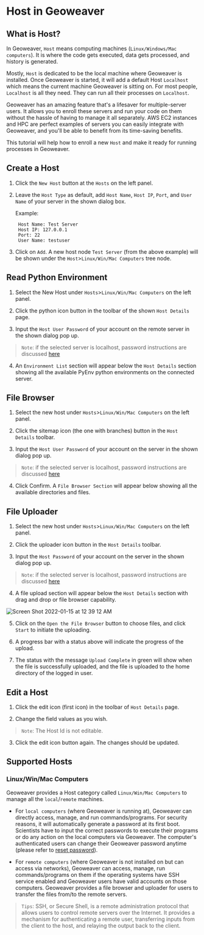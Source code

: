 
  

  

  

# Host in Geoweaver

  

  

  

## What is Host?

  

  

  

In Geoweaver, `Host` means computing machines (`Linux/Windows/Mac computers`). It is where the code gets executed, data gets processed, and history is generated.

  

  

  

Mostly, `Host` is dedicated to be the local machine where Geoweaver is installed. Once Geoweaver is started, it will add a default Host `Localhost` which means the current machine Geoweaver is sitting on. For most people, `Localhost` is all they need. They can run all their processes on `Localhost`.

  

  

  

Geoweaver has an amazing feature that's a lifesaver for multiple-server users. It allows you to enroll these servers and run your code on them without the hassle of having to manage it all separately. AWS EC2 instances and HPC are perfect examples of servers you can easily integrate with Geoweaver, and you'll be able to benefit from its time-saving benefits.

  

  

  

This tutorial will help how to enroll a new `Host` and make it ready for running processes in Geoweaver.

  

  

  

## Create a Host

  

  

  

1. Click the `New Host` button at the `Hosts` on the left panel.

  

  

  

2. Leave the `Host Type` as default, add `Host Name`, `Host IP`, `Port`, and `User Name` of your server in the shown dialog box.

  

  

    Example:

  

   ```
    Host Name: Test Server
    Host IP: 127.0.0.1
    Port: 22
    User Name: testuser
    ```

  

  

3. Click on `Add`. A new host node `Test Server` (from the above example) will be shown under the `Host`>`Linux/Win/Mac Computers` tree node.

  

  

  

## Read Python Environment

  

  

  

1. Select the New Host under `Hosts`>`Linux/Win/Mac Computers` on the left panel.

  

  

  

2. Click the python icon button in the toolbar of the shown `Host Details` page.

  

  

  

3. Input the `Host User Password` of your account on the remote server in the shown dialog pop up.

  

  

  

>  `Note`: if the selected server is localhost, password instructions are discussed [here](#install.md)

  

  

  

4. An `Environment List` section will appear below the `Host Details` section showing all the available PyEnv python environments on the connected server.

  

  

  

## File Browser

  

  

  

1. Select the new host under `Hosts`>`Linux/Win/Mac Computers` on the left panel.

  

  

  

2. Click the sitemap icon (the one with branches) button in the `Host Details` toolbar.

  

  

  

3. Input the `Host User Password` of your account on the server in the shown dialog pop up.

  

  

  

>  `Note`: if the selected server is localhost, password instructions are discussed [here](#install.md)

  

  

  

4. Click Confirm. A `File Browser Section` will appear below showing all the available directories and files.

  

  

  

## File Uploader

  

  

  

1. Select the new host under `Hosts`>`Linux/Win/Mac Computers` on the left panel.

  

  

  

2. Click the uploader icon button in the `Host Details` toolbar.

  

  

  

3. Input the `Host Password` of your account on the server in the shown dialog pop up.

  

  

  

>  `Note`: if the selected server is localhost, password instructions are discussed [here](#install.md)

  

  

  

4. A file upload section will appear below the `Host Details` section with drag and drop or file browser capability.

  

  

![Screen Shot 2022-01-15 at 12 39 12 AM](https://user-images.githubusercontent.com/34227630/149588755-f1982927-a2b0-453f-8248-65fc5668428c.png)

  

  

  

5. Click on the `Open the File Browser` button to choose files, and click `Start` to initiate the uploading.

  

  

  

6. A progress bar with a status above will indicate the progress of the upload.

  

  

  

7. The status with the message `Upload Complete` in green will show when the file is successfully uploaded, and the file is uploaded to the home directory of the logged in user.

  

  

  

## Edit a Host

  

  

  

1. Click the edit icon (first icon) in the toolbar of `Host Details` page.

  

  

  

2. Change the field values as you wish.

  

  

  

>  `Note`: The Host Id is not editable.

  

  

  

3. Click the edit icon button again. The changes should be updated.

  

  

  

## Supported Hosts

  

  

  

### Linux/Win/Mac Computers

  

  

  

Geoweaver provides a Host category called `Linux/Win/Mac Computers` to manage all the `local`/`remote` machines.

  

  

  

* For `local computers` (where Geoweaver is running at), Geoweaver can directly access, manage, and run commands/programs. For security reasons, it will automatically generate a password at its first boot. Scientists have to input the correct passwords to execute their programs or do any action on the local computers via Geoweaver. The computer's authenticated users can change their Geoweaver password anytime (please refer to [reset password](install.md)).

  

  

  

* For `remote computers` (where Geoweaver is not installed on but can access via networks), Geoweaver can access, manage, run commands/programs on them if the operating systems have SSH service enabled and Geoweaver users have valid accounts on those computers. Geoweaver provides a file browser and uploader for users to transfer the files from/to the remote servers.

  

  

  

>  `Tips`: SSH, or Secure Shell, is a remote administration protocol that allows users to control remote servers over the Internet. It provides a mechanism for authenticating a remote user, transferring inputs from the client to the host, and relaying the output back to the client.